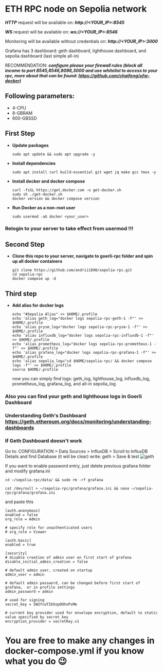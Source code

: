 # ETH RPC node on Sepolia network
 ***HTTP*** request will be available on: ***http://<YOUR_IP>:8545***
 
  ***WS*** request will be available on: ***ws://<YOUR_IP>:8546***
 
 Monitoring will be available without credentials on: ***http://<YOUR_IP>:3000***
 
 Grafana has 3 dashboard: geth dashboard, lighthouse dashboard, and sepolia dashboard (last simple all-in)

 RECOMMENDATION:
 ***configure please your firewall rules (block all income to port 8545,8546,8086,3000 and use whitelist to access to your rpc, more about that can be found:   https://github.com/chaifeng/ufw-docker)***
 
## Following parameters:
- 4-CPU
- 8-GBRAM
- 600-GBSSD

## First Step
- **Update packages**
    ```
    sudo apt update && sudo apt upgrade -y
    ```
- **Install dependencies**
     ```
     sudo apt install curl build-essential git wget jq make gcc tmux -y
     ```
- **Install docker and docker compose**
    ```
    curl -fsSL https://get.docker.com -o get-docker.sh
    sudo sh ./get-docker.sh
    docker version && docker compose version
    ```

- **Run Docker as a non-root user**
    ```
    sudo usermod -aG docker <your_user>
    ```

### Relogin to your server to take effect from usermod !!!

## Second Step 
- **Clone this repo to your server, navigate to goerli-rpc folder and spin up all docker containers**
    ```
    git clone https://github.com/andrii1890/sepolia-rpc.git
    cd sepolia-rpc
    docker compose up -d
    ```

## Third step
- **Add alias for docker logs**
    ```
    echo "#Sepolia Alias" >> $HOME/.profile
    echo 'alias geth_log="docker logs sepolia-rpc-geth-1 -f"' >> $HOME/.profile
    echo 'alias prysm_log="docker logs sepolia-rpc-prysm-1 -f"' >> $HOME/.profile
    echo 'alias influxdb_log="docker logs sepolia-rpc-influxdb-1 -f"' >> $HOME/.profile
    echo 'alias prometheus_log="docker logs sepolia-rpc-prometheus-1 -f"' >> $HOME/.profile
    echo 'alias grafana_log="docker logs sepolia-rpc-grafana-1 -f"' >> $HOME/.profile
    echo 'alias sepolia_log="cd $HOME/sepolia-rpc/ && docker compose logs -f"' >> $HOME/.profile
    source $HOME/.profile
    ```
    now you can simply find logs: geth_log, lighthouse_log, influxdb_log, prometheus_log, grafana_log, and all-in sepolia_log 
### Also you can find your geth and lighthouse logs in Goerli Dashboard   
### Understanding Geth's Dashboard https://geth.ethereum.org/docs/monitoring/understanding-dashboards

### If Geth Dashboard doesn't work
Go to: CONFIGURATION > Data Sources > InfluxDB > Scroll to InfluxDB Details and find Database (it wiil be clear) write: geth > Save & test
![geth](https://user-images.githubusercontent.com/95629373/230673978-bf5174c0-d652-4306-b0c0-499f3f150778.png)

If you want to enable password entry, just delete previous grafana folder and modify grafana.ini 
```
cd ~/sepolia-rpc/data/ && sudo rm -rf grafana
```
```
cat /dev/null > ~/sepolia-rpc/grafana/grafana.ini && nano ~/sepolia-rpc/grafana/grafana.ini
```

and paste this

```
[auth.anonymous]
enabled = false
org_role = Admin

# specify role for unauthenticated users
# org_role = Viewer

[auth.basic]
enabled = true

[security]
# disable creation of admin user on first start of grafana
disable_initial_admin_creation = false

# default admin user, created on startup
admin_user = admin

# default admin password, can be changed before first start of grafana,  or in profile settings
admin_password = admin

# used for signing
secret_key = SW2YcwTIb9zpOOhoPsMm

# current key provider used for envelope encryption, default to static value specified by secret_key
encryption_provider = secretKey.v1
```

# You are free to make any changes in docker-compose.yml if you know what you do :wink:
